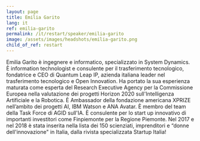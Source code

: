 ```yaml
---
layout: page
title: Emilia Garito
lang: it
ref: emilia-garito
permalink: /it/restart/speaker/emilia-garito
image: /assets/images/headshots/emilia-garito.png
child_of_ref: restart
---
```


Emilia Garito è ingegnere e informatico, specializzato in System Dynamics. È information technologist e
consulente per il trasferimento tecnologico, fondatrice e CEO di Quantum Leap IP, azienda italiana leader
nel trasferimento tecnologico e Open Innovation. Ha portato la sua esperienza maturata come esperta del
Research Executive Agency per la Commissione Europea nella valutazione dei progetti Horizon 2020
sull'Intelligenza Artificiale e la Robotica. È Ambassador della fondazione americana XPRIZE nell’ambito dei
progetti AI, IBM Watson e ANA Avatar. È membro del team della Task Force di AGID sull'IA. È consulente
per lo start up innovativo di importanti investitori come Finpiemonte per la Regione Piemonte. Nel 2017 e
nel 2018 è stata inserita nella lista dei 150 scienziati, imprenditori e “donne dell'innovazione" in Italia, dalla
rivista specializzata Startup Italia!
